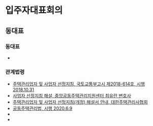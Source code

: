 # 입주자대표회의
## 동대표
### 동대표
- []()  

### 관계법령
- [주택관리업자 및 사업자 선정지침, 국토교통부고시 제2018-614호, 시행 2018.10.31](https://www.law.go.kr/%ED%96%89%EC%A0%95%EA%B7%9C%EC%B9%99/%EC%A3%BC%ED%83%9D%EA%B4%80%EB%A6%AC%EC%97%85%EC%9E%90%EB%B0%8F%EC%82%AC%EC%97%85%EC%9E%90%EC%84%A0%EC%A0%95%EC%A7%80%EC%B9%A8)  
- [사업자 선정지침 해설, 중앙공동주택관리지원센터 최유란 변호사](http://myapt.molit.go.kr/common/download.do;jsessionid=09B0615178C51AE46D868D02FF3431E8?f=YwHHVLSA85VvIk5SX6yejvS0fNy2hiF9iNk29Ojsj3sHBe84CfWFvPXS%2FiLCCl3%2BO6a451k1pPcc%0D%0AqxXytnAmXLoSonzSx4tXtzxnOV57jIY%3D%0D%0A)  
- [주택관리업자 및 사업자 선정지침(개정) 해설서 안내, 대한주택관리사협회](http://khma.org/board/download.do?gcode=1003&name=20181106_%EC%A3%BC%ED%83%9D%EA%B4%80%EB%A6%AC%EC%97%85%EC%9E%90%EB%B0%8F%EC%82%AC%EC%97%85%EC%9E%90%EC%84%A0%EC%A0%95%EC%A7%80%EC%B9%A8%EA%B0%9C%EC%A0%95%ED%95%B4%EC%84%A4%28%EC%B5%9C%EC%A2%85%29_%EC%88%98%EC%A0%951.hwp)  
- [공동주택관리법, 시행 2020.6.9](https://www.law.go.kr/%EB%B2%95%EB%A0%B9/%EA%B3%B5%EB%8F%99%EC%A3%BC%ED%83%9D%EA%B4%80%EB%A6%AC%EB%B2%95)  
- []()  
- []()  

